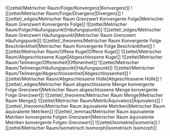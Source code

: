 ![[zettel/Metrischer Raum/Folge/Konvergenz|Konvergenz]]
![[zettel/Metrischer Raum/Folge/Divergenz|Divergenz]]
![[zettel/_edges/Metrischer Raum Grenzwert Konvergente Folge|Metrischer Raum Grenzwert Konvergente Folge]]
![[zettel/Metrischer Raum/Folge/Häufungspunkt|Häufungspunkt]]
![[zettel/_edges/Metrischer Raum Grenzwert Häufungspunkt|Metrischer Raum Grenzwert Häufungspunkt]]
![[zettel/_theorems/Metrischer Raum Konvergente Folge Beschränktheit|Metrischer Raum Konvergente Folge Beschränktheit]]
![[zettel/Metrischer Raum/Offene Kugel|Offene Kugel]]
![[zettel/Metrischer Raum/Abgeschlossene Kugel|Abgeschlossene Kugel]]
![[zettel/Metrischer Raum/Teilmenge/Offenenheit|Offenenheit]]
![[zettel/Metrischer Raum/Teilmenge/Häufungspunkt|Häufungspunkt]]
![[zettel/Metrischer Raum/Teilmenge/Abgeschlossenheit|Abgeschlossenheit]]
![[zettel/Metrischer Raum/Abgeschlossene Hülle|Abgeschlossene Hülle]]
![[zettel/_edges/Metrischer Raum abgeschlossene Menge konvergente Folge Grenzwert|Metrischer Raum abgeschlossene Menge konvergente Folge Grenzwert]]
![[zettel/_theorems/Metrischer Raum Menge|Metrischer Raum Menge]]
![[zettel/Metrischer Raum/Metrik/Äquivalenz|Äquivalenz]]
![[zettel/_theorems/Metrischer Raum äquivalente Metriken|Metrischer Raum äquivalente Metriken]]
![[zettel/_lemmas/Metrischer Raum äquivalente Metriken konvergente Folgen Grenzwert|Metrischer Raum äquivalente Metriken konvergente Folgen Grenzwert]]
![[zettel/Isometrie|Isometrie]]
![[zettel/Metrischer Raum/Isometrisch Isomorph|Isometrisch Isomorph]]